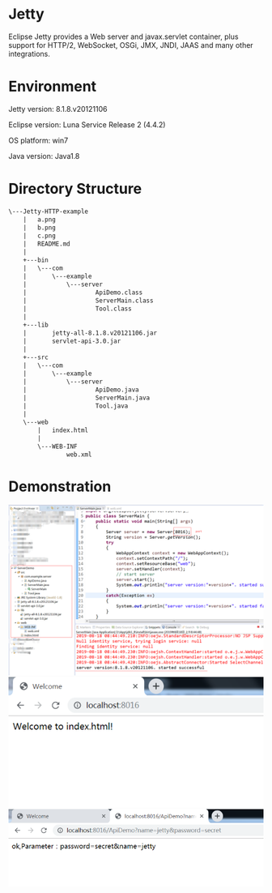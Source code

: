 # Jetty
Eclipse Jetty provides a Web server and javax.servlet container, plus support for HTTP/2, WebSocket, OSGi, JMX, JNDI, JAAS and many other integrations. 

# Environment
Jetty version: 8.1.8.v20121106

Eclipse version: Luna Service Release 2 (4.4.2)

OS platform: win7

Java version: Java1.8

# Directory Structure

~~~~
\---Jetty-HTTP-example
    |   a.png
    |   b.png
    |   c.png
    |   README.md
    |
    +---bin
    |   \---com
    |       \---example
    |           \---server
    |                   ApiDemo.class
    |                   ServerMain.class
    |                   Tool.class
    |
    +---lib
    |       jetty-all-8.1.8.v20121106.jar
    |       servlet-api-3.0.jar
    |
    +---src
    |   \---com
    |       \---example
    |           \---server
    |                   ApiDemo.java
    |                   ServerMain.java
    |                   Tool.java
    |
    \---web
        |   index.html
        |
        \---WEB-INF
                web.xml
~~~~


# Demonstration
![server started](a.png)
![server started](b.png)
![server started](c.png)
